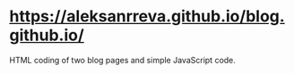 # https://aleksanrreva.github.io/blog.github.io/
HTML coding of two blog pages and simple JavaScript code.
